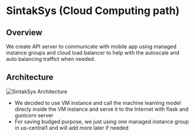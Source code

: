 # SintakSys (Cloud Computing path)
## Overview

We create API server to communicate with mobile app using managed instance groups and cloud load balancer to help with the autoscale and auto balancing traffict when needed.

## Architecture

![SintakSys Architecture](https://cdn.discordapp.com/attachments/512833723255750676/851625189859131422/Design_Arsitektur.jpg)

- We decided to use VM instance and call the machine learning model direcly inside the VM instance and serve it to the Internet with flask and gunicorn server
- For saving budged purpose, we just using one managed instance group in us-central1 and will add more later if needed
